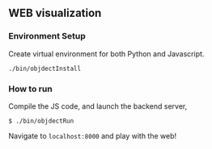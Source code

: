 ## WEB visualization
### Environment Setup
Create virtual environment for both Python and Javascript.
```
./bin/objdectInstall
```

### How to run
Compile the JS code, and launch the backend server,
```
$ ./bin/objdectRun
```
Navigate to `localhost:8000` and play with the web!
